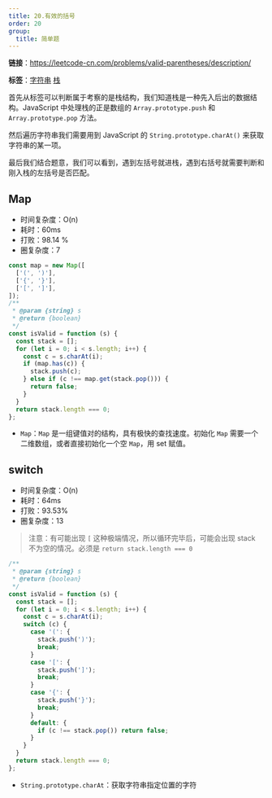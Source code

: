 ```yaml
---
title: 20.有效的括号
order: 20
group:
  title: 简单题
---
```


**链接**：https://leetcode-cn.com/problems/valid-parentheses/description/

**标签**：<a href="https://leetcode-cn.com/tag/string/problemset/"><Badge>字符串</Badge></a> <a href="https://leetcode-cn.com/tag/stack/problemset/"><Badge>栈</Badge></a>

首先从标签可以判断属于考察的是栈结构，我们知道栈是一种先入后出的数据结构。JavaScript 中处理栈的正是数组的 `Array.prototype.push` 和 `Array.prototype.pop` 方法。

然后遍历字符串我们需要用到 JavaScript 的 `String.prototype.charAt()` 来获取字符串的某一项。

最后我们结合题意，我们可以看到，遇到左括号就进栈，遇到右括号就需要判断和刚入栈的左括号是否匹配。

## Map

- 时间复杂度：<Badge>O(n)</Badge>
- 耗时：<Badge>60ms</Badge>
- 打败：<Badge>98.14 %</Badge>
- 圈复杂度：<Badge>7</Badge>

```js
const map = new Map([
  ['(', ')'],
  ['{', '}'],
  ['[', ']'],
]);
/**
 * @param {string} s
 * @return {boolean}
 */
const isValid = function (s) {
  const stack = [];
  for (let i = 0; i < s.length; i++) {
    const c = s.charAt(i);
    if (map.has(c)) {
      stack.push(c);
    } else if (c !== map.get(stack.pop())) {
      return false;
    }
  }
  return stack.length === 0;
};
```

- `Map`：`Map` 是一组键值对的结构，具有极快的查找速度。初始化 `Map` 需要一个二维数组，或者直接初始化一个空 `Map`，用 set 赋值。

## switch

- 时间复杂度：<Badge>O(n)</Badge>
- 耗时：<Badge>64ms</Badge>
- 打败：<Badge>93.53%</Badge>
- 圈复杂度：<Badge>13</Badge>

> 注意：有可能出现 `[` 这种极端情况，所以循环完毕后，可能会出现 stack 不为空的情况。必须是 `return stack.length === 0`

```js
/**
 * @param {string} s
 * @return {boolean}
 */
const isValid = function (s) {
  const stack = [];
  for (let i = 0; i < s.length; i++) {
    const c = s.charAt(i);
    switch (c) {
      case '(': {
        stack.push(')');
        break;
      }
      case '[': {
        stack.push(']');
        break;
      }
      case '{': {
        stack.push('}');
        break;
      }
      default: {
        if (c !== stack.pop()) return false;
      }
    }
  }
  return stack.length === 0;
};
```

- `String.prototype.charAt`：获取字符串指定位置的字符
